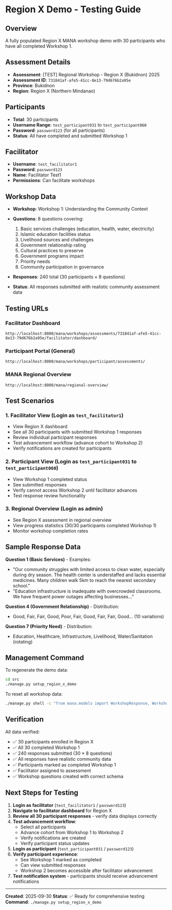 # Region X Demo - Testing Guide

## Overview
A fully populated Region X MANA workshop demo with 30 participants who have all completed Workshop 1.

## Assessment Details
- **Assessment**: [TEST] Regional Workshop - Region X (Bukidnon) 2025
- **Assessment ID**: `731841af-afe5-41cc-8e13-79d676b2a95e`
- **Province**: Bukidnon
- **Region**: Region X (Northern Mindanao)

## Participants
- **Total**: 30 participants
- **Username Range**: `test_participant031` to `test_participant060`
- **Password**: `password123` (for all participants)
- **Status**: All have completed and submitted Workshop 1

## Facilitator
- **Username**: `test_facilitator1`
- **Password**: `password123`
- **Name**: Facilitator Test1
- **Permissions**: Can facilitate workshops

## Workshop Data
- **Workshop**: Workshop 1: Understanding the Community Context
- **Questions**: 8 questions covering:
  1. Basic services challenges (education, health, water, electricity)
  2. Islamic education facilities status
  3. Livelihood sources and challenges
  4. Government relationship rating
  5. Cultural practices to preserve
  6. Government programs impact
  7. Priority needs
  8. Community participation in governance

- **Responses**: 240 total (30 participants × 8 questions)
- **Status**: All responses submitted with realistic community assessment data

## Testing URLs

### Facilitator Dashboard
```
http://localhost:8000/mana/workshops/assessments/731841af-afe5-41cc-8e13-79d676b2a95e/facilitator/dashboard/
```

### Participant Portal (General)
```
http://localhost:8000/mana/workshops/participant/assessments/
```

### MANA Regional Overview
```
http://localhost:8000/mana/regional-overview/
```

## Test Scenarios

### 1. Facilitator View (Login as `test_facilitator1`)
- View Region X dashboard
- See all 30 participants with submitted Workshop 1 responses
- Review individual participant responses
- Test advancement workflow (advance cohort to Workshop 2)
- Verify notifications are created for participants

### 2. Participant View (Login as `test_participant031` to `test_participant060`)
- View Workshop 1 completed status
- See submitted responses
- Verify cannot access Workshop 2 until facilitator advances
- Test response review functionality

### 3. Regional Overview (Login as admin)
- See Region X assessment in regional overview
- View progress statistics (30/30 participants completed Workshop 1)
- Monitor workshop completion rates

## Sample Response Data

**Question 1 (Basic Services)** - Examples:
- "Our community struggles with limited access to clean water, especially during dry season. The health center is understaffed and lacks essential medicines. Many children walk 5km to reach the nearest secondary school."
- "Education infrastructure is inadequate with overcrowded classrooms. We have frequent power outages affecting businesses..."

**Question 4 (Government Relationship)** - Distribution:
- Good, Fair, Fair, Good, Poor, Fair, Good, Fair, Fair, Good... (10 variations)

**Question 7 (Priority Need)** - Distribution:
- Education, Healthcare, Infrastructure, Livelihood, Water/Sanitation (rotating)

## Management Command

To regenerate the demo data:
```bash
cd src
./manage.py setup_region_x_demo
```

To reset all workshop data:
```bash
./manage.py shell -c "from mana.models import WorkshopResponse, WorkshopQuestionDefinition, WorkshopParticipantAccount; WorkshopResponse.objects.all().delete(); WorkshopQuestionDefinition.objects.all().delete(); WorkshopParticipantAccount.objects.update(completed_workshops=[], current_workshop='workshop_1', facilitator_advanced_to='workshop_1')"
```

## Verification

All data verified:
- ✅ 30 participants enrolled in Region X
- ✅ All 30 completed Workshop 1
- ✅ 240 responses submitted (30 × 8 questions)
- ✅ All responses have realistic community data
- ✅ Participants marked as completed Workshop 1
- ✅ Facilitator assigned to assessment
- ✅ Workshop questions created with correct schema

## Next Steps for Testing

1. **Login as facilitator** (`test_facilitator1` / `password123`)
2. **Navigate to facilitator dashboard** for Region X
3. **Review all 30 participant responses** - verify data displays correctly
4. **Test advancement workflow**:
   - Select all participants
   - Advance cohort from Workshop 1 to Workshop 2
   - Verify notifications are created
   - Verify participant status updates
5. **Login as participant** (`test_participant031` / `password123`)
6. **Verify participant experience**:
   - See Workshop 1 marked as completed
   - Can view submitted responses
   - Workshop 2 becomes accessible after facilitator advancement
7. **Test notification system** - participants should receive advancement notifications

---

**Created**: 2025-09-30
**Status**: ✅ Ready for comprehensive testing
**Command**: `./manage.py setup_region_x_demo`